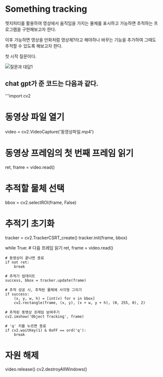 # Something tracking


챗지피티를 활용하여 영상에서 움직임을 가지는 물체를 표시하고 가능하면 추적하는 프로그램을 구현해보고자 한다.


이후 가능하면 영상을 만화처럼 영상체?라고 해야하나 바꾸는 기능을 추가하여 그때도 추적할 수 있도록 해보고자 한다.

첫 시작 질문이다.

![질문과 대답1](https://github.com/29pyg/ARbox/assets/61642764/5a030b2c-c1fc-4b08-b9c1-c5c9e2763af1)

## chat gpt가 준 코드는 다음과 같다.

'''import cv2

# 동영상 파일 열기
video = cv2.VideoCapture('동영상파일.mp4')

# 동영상 프레임의 첫 번째 프레임 읽기
ret, frame = video.read()

# 추적할 물체 선택
bbox = cv2.selectROI(frame, False)

# 추적기 초기화
tracker = cv2.TrackerCSRT_create()
tracker.init(frame, bbox)

while True:
    # 다음 프레임 읽기
    ret, frame = video.read()
    
    # 동영상이 끝나면 종료
    if not ret:
        break
    
    # 추적기 업데이트
    success, bbox = tracker.update(frame)
    
    # 추적 성공 시, 추적된 물체에 사각형 그리기
    if success:
        (x, y, w, h) = [int(v) for v in bbox]
        cv2.rectangle(frame, (x, y), (x + w, y + h), (0, 255, 0), 2)
    
    # 추적된 동영상 프레임 보여주기
    cv2.imshow('Object Tracking', frame)
    
    # 'q' 키를 누르면 종료
    if cv2.waitKey(1) & 0xFF == ord('q'):
        break

# 자원 해제
video.release()
cv2.destroyAllWindows()

